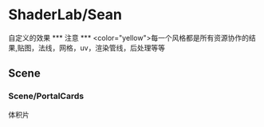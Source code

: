 ﻿# ShaderLab/Sean
自定义的效果
*** 注意 ***
<color="yellow">每一个风格都是所有资源协作的结果,贴图，法线，网格，uv，渲染管线，后处理等等</color>
## Scene

### Scene/PortalCards
体积片
